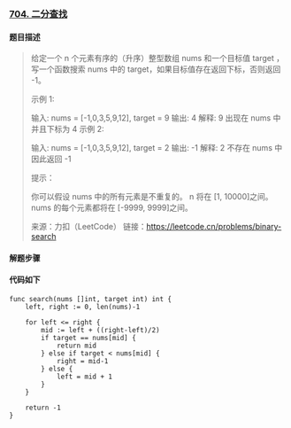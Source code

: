 ### [704. 二分查找](https://leetcode.cn/problems/binary-search/)

#### 题目描述

> 给定一个 n 个元素有序的（升序）整型数组 nums 和一个目标值 target  ，写一个函数搜索 nums 中的 target，如果目标值存在返回下标，否则返回 -1。
>
>
> 示例 1:
>
> 输入: nums = [-1,0,3,5,9,12], target = 9
> 输出: 4
> 解释: 9 出现在 nums 中并且下标为 4
> 示例 2:
>
> 输入: nums = [-1,0,3,5,9,12], target = 2
> 输出: -1
> 解释: 2 不存在 nums 中因此返回 -1
>
>
> 提示：
>
> 你可以假设 nums 中的所有元素是不重复的。
> n 将在 [1, 10000]之间。
> nums 的每个元素都将在 [-9999, 9999]之间。
>
> 来源：力扣（LeetCode）
> 链接：https://leetcode.cn/problems/binary-search

#### 解题步骤

> 

#### 代码如下

```golang
func search(nums []int, target int) int {
    left, right := 0, len(nums)-1

    for left <= right {
        mid := left + ((right-left)/2)
        if target == nums[mid] {
            return mid
        } else if target < nums[mid] {
            right = mid-1
        } else {
            left = mid + 1
        }
    }

    return -1
}
```

